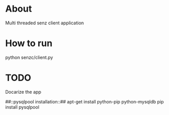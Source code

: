# About

Multi threaded senz client application 

# How to run
python senzc/client.py  

# TODO
Docarize the app

##::pysqlpool installation::##
apt-get install python-pip python-mysqldb
pip install pysqlpool
